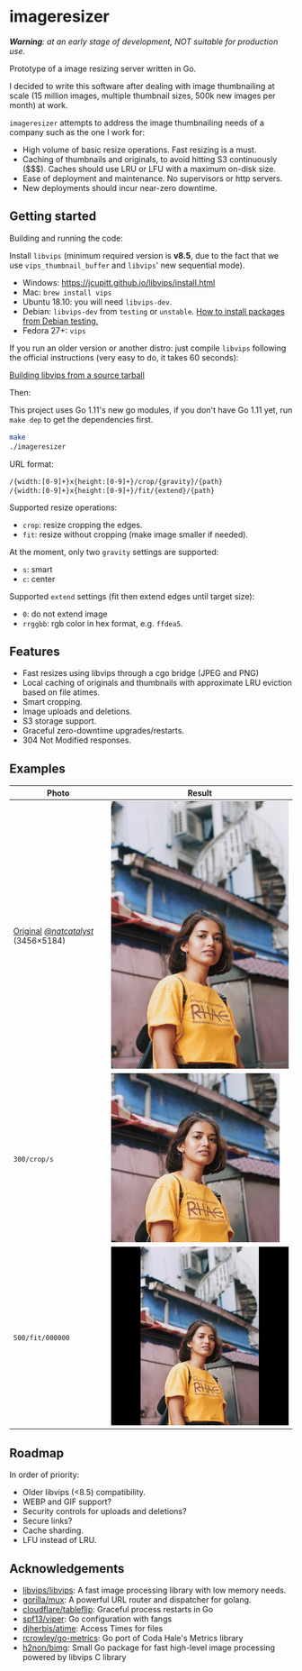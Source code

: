 # imageresizer

***Warning**: at an early stage of development, NOT suitable for production use.*

Prototype of a image resizing server written in Go. 

I decided to write this software after dealing with image thumbnailing at
scale (15 million images, multiple thumbnail sizes, 500k new images
per month) at work.

`imageresizer` attempts to address the image thumbnailing needs of a company 
such as the one I work for:

- High volume of basic resize operations. Fast resizing is a must.
- Caching of thumbnails and originals, to avoid hitting S3 continuously ($$$).
  Caches should use LRU or LFU with a maximum on-disk size.
- Ease of deployment and maintenance. No supervisors or http servers.
- New deployments should incur near-zero downtime.


## Getting started

Building and running the code:

Install `libvips` (minimum required version is **v8.5**, due to the fact that 
we use `vips_thumbnail_buffer` and `libvips`' new sequential mode).

- Windows: https://jcupitt.github.io/libvips/install.html
- Mac: `brew install vips`
- Ubuntu 18.10: you will need `libvips-dev`.
- Debian: `libvips-dev` from `testing` or `unstable`. [How to install packages from Debian testing.](https://we.riseup.net/debian/installing-testing-packages-on-stable)
- Fedora 27+: `vips`

If you run an older version or another distro: just compile `libvips` following the official instructions (very easy to do, it takes 60 seconds):

[Building libvips from a source tarball](https://jcupitt.github.io/libvips/install.html)

Then:

This project uses Go 1.11's new go modules, if you don't have Go 1.11 yet,
run `make dep` to get the dependencies first.

```bash
make
./imageresizer
```

URL format:

```
/{width:[0-9]+}x{height:[0-9]+}/crop/{gravity}/{path}
/{width:[0-9]+}x{height:[0-9]+}/fit/{extend}/{path}
```

Supported resize operations:
- `crop`: resize cropping the edges.
- `fit`: resize without cropping (make image smaller if needed).

At the moment, only two `gravity` settings are supported:
- `s`: smart
- `c`: center

Supported `extend` settings (fit then extend edges until target size):
- `0`: do not extend image
- `rrggbb`: rgb color in hex format, e.g. `ffdea5`.

## Features

- Fast resizes using libvips through a cgo bridge (JPEG and PNG)
- Local caching of originals and thumbnails with approximate LRU eviction based on file atimes.
- Smart cropping.
- Image uploads and deletions.
- S3 storage support.
- Graceful zero-downtime upgrades/restarts.
- 304 Not Modified responses.

## Examples

Photo | Result
------|--------
[Original](https://unsplash.com/photos/BqD0Id4qemc) [*@natcatalyst*](https://unsplash.com/@natcatalyst) (3456×5184) | ![Original](./testdata/natasha-kasim-708827-unsplash.jpg)
`300/crop/s` | ![300x300 smart crop](./testdata/300x300/crop/s/natasha-kasim-708827-unsplash.jpg)
`500/fit/000000` | ![500x500 fit](./testdata/500x500/fit/000000/natasha-kasim-708827-unsplash.jpg)


## Roadmap

In order of priority:

- Older libvips (<8.5) compatibility.
- WEBP and GIF support?
- Security controls for uploads and deletions?
- Secure links?
- Cache sharding.
- LFU instead of LRU.


## Acknowledgements

* [libvips/libvips](https://github.com/libvips/libvips): A fast image processing library with low memory needs.
* [gorilla/mux](https://github.com/gorilla/mux): A powerful URL router and dispatcher for golang.
* [cloudflare/tableflip](https://github.com/cloudflare/tableflip): Graceful process restarts in Go
* [spf13/viper](https://github.com/spf13/viper): Go configuration with fangs
* [djherbis/atime](https://github.com/djherbis/atime): Access Times for files
* [rcrowley/go-metrics](https://github.com/rcrowley/go-metrics): Go port of Coda Hale's Metrics library
* [h2non/bimg](https://github.com/h2non/bimg): Small Go package for fast high-level image processing powered by libvips C library
